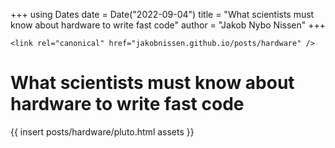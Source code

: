 +++
using Dates
date = Date("2022-09-04")
title = "What scientists must know about hardware to write fast code"
author = "Jakob Nybo Nissen"
+++

<!-- Maybe add this to the header? -->
~~~
<link rel="canonical" href="jakobnissen.github.io/posts/hardware" />
~~~

# What scientists must know about hardware to write fast code

<!-- FIXME -->
{{ insert posts/hardware/pluto.html assets }}
